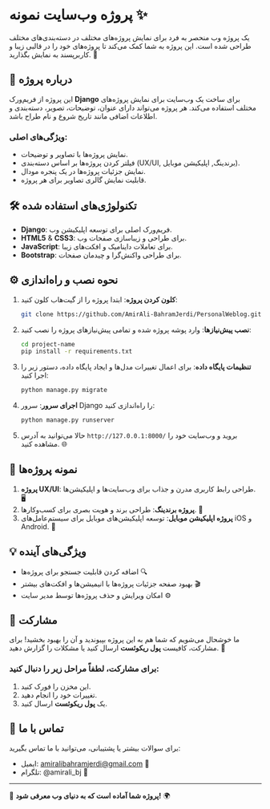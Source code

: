 
# پروژه وب‌سایت نمونه ✨

یک پروژه وب منحصر به فرد برای نمایش پروژه‌های مختلف در دسته‌بندی‌های مختلف طراحی شده است. این پروژه به شما کمک می‌کند تا پروژه‌های خود را در قالبی زیبا و کاربرپسند به نمایش بگذارید. 🚀

## 📑 درباره پروژه

این پروژه از فریم‌ورک **Django** برای ساخت یک وب‌سایت برای نمایش پروژه‌های مختلف استفاده می‌کند. هر پروژه می‌تواند دارای عنوان، توضیحات، تصویر، دسته‌بندی و اطلاعات اضافی مانند تاریخ شروع و نام طراح باشد.

### ویژگی‌های اصلی:
- نمایش پروژه‌ها با تصاویر و توضیحات.
- فیلتر کردن پروژه‌ها بر اساس دسته‌بندی (UX/UI, برندینگ, اپلیکیشن موبایل).
- نمایش جزئیات پروژه‌ها در یک پنجره مودال.
- قابلیت نمایش گالری تصاویر برای هر پروژه.

## 🛠️ تکنولوژی‌های استفاده شده

- **Django**: فریم‌ورک اصلی برای توسعه اپلیکیشن وب.
- **HTML5** & **CSS3**: برای طراحی و زیباسازی صفحات وب.
- **JavaScript**: برای تعاملات داینامیک و افکت‌های زیبا.
- **Bootstrap**: برای طراحی واکنش‌گرا و چیدمان صفحات.

## ⚙️ نحوه نصب و راه‌اندازی

1. **کلون کردن پروژه**:
   ابتدا پروژه را از گیت‌هاب کلون کنید:
   ```bash
   git clone https://github.com/AmirAli-BahramJerdi/PersonalWeblog.git
   ```

2. **نصب پیش‌نیازها**:
   وارد پوشه پروژه شده و تمامی پیش‌نیازهای پروژه را نصب کنید:
   ```bash
   cd project-name
   pip install -r requirements.txt
   ```

3. **تنظیمات پایگاه داده**:
   برای اعمال تغییرات مدل‌ها و ایجاد پایگاه داده، دستور زیر را اجرا کنید:
   ```bash
   python manage.py migrate
   ```

4. **اجرای سرور**:
   سرور Django را راه‌اندازی کنید:
   ```bash
   python manage.py runserver
   ```

5. حالا می‌توانید به آدرس `http://127.0.0.1:8000/` بروید و وب‌سایت خود را مشاهده کنید. 🌐

## 📸 نمونه پروژه‌ها

1. **پروژه UX/UI**: طراحی رابط کاربری مدرن و جذاب برای وب‌سایت‌ها و اپلیکیشن‌ها. 🖥️
2. **پروژه برندینگ**: طراحی برند و هویت بصری برای کسب‌وکارها. 🎨
3. **پروژه اپلیکیشن موبایل**: توسعه اپلیکیشن‌های موبایل برای سیستم‌عامل‌های iOS و Android. 📱

## 💡 ویژگی‌های آینده

- اضافه کردن قابلیت جستجو برای پروژه‌ها 🔍
- بهبود صفحه جزئیات پروژه‌ها با انیمیشن‌ها و افکت‌های بیشتر 🎬
- امکان ویرایش و حذف پروژه‌ها توسط مدیر سایت ⚙️

## 📝 مشارکت

ما خوشحال می‌شویم که شما هم به این پروژه بپیوندید و آن را بهبود بخشید! برای مشارکت، کافیست **پول ریکوئست** ارسال کنید یا مشکلات را گزارش دهید. 🤝

### برای مشارکت، لطفاً مراحل زیر را دنبال کنید:

1. این مخزن را فورک کنید.
2. تغییرات خود را انجام دهید.
3. یک **پول ریکوئست** ارسال کنید.

## 📧 تماس با ما

برای سوالات بیشتر یا پشتیبانی، می‌توانید با ما تماس بگیرید:
- ایمیل: amiralibahramjerdi@gmail.com 📧
- تلگرام: @amirali_bj 📱

---

🚀 **پروژه شما آماده است که به دنیای وب معرفی شود!** 🌍

